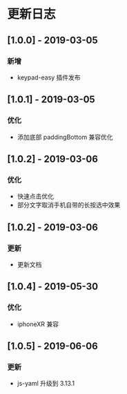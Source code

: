 # 更新日志

## [1.0.0] - 2019-03-05
### 新增
* keypad-easy 插件发布

## [1.0.1] - 2019-03-05
### 优化
* 添加底部 paddingBottom 兼容优化

## [1.0.2] - 2019-03-06
### 优化
* 快速点击优化
* 部分文字取消手机自带的长按选中效果

## [1.0.2] - 2019-03-06
### 更新
* 更新文档

## [1.0.4] - 2019-05-30
### 优化
* iphoneXR 兼容

## [1.0.5] - 2019-06-06
### 更新
* js-yaml 升级到 3.13.1

